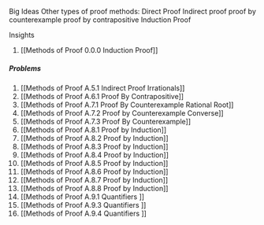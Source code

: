  Big Ideas
Other types of proof methods:
Direct Proof
Indirect proof 
proof by counterexample
proof by contrapositive
Induction Proof

Insights
1. [[Methods of Proof 0.0.0 Induction Proof]]

##### Problems
1. [[Methods of Proof A.5.1 Indirect Proof Irrationals]]
2. [[Methods of Proof A.6.1 Proof By Contrapositive]]
3. [[Methods of Proof A.7.1 Proof By Counterexample Rational Root]]
4. [[Methods of Proof A.7.2 Proof by Counterexample Converse]]
5. [[Methods of Proof A.7.3 Proof By Counterexample]]
6. [[Methods of Proof A.8.1 Proof by Induction]]
7. [[Methods of Proof A.8.2 Proof by Induction]]
8. [[Methods of Proof A.8.3 Proof by Induction]]
9. [[Methods of Proof A.8.4 Proof by Induction]]
10. [[Methods of Proof A.8.5 Proof by Induction]]
11. [[Methods of Proof A.8.6 Proof by Induction]]
12. [[Methods of Proof A.8.7 Proof by Induction]]
13. [[Methods of Proof A.8.8 Proof by Induction]]
14. [[Methods of Proof A.9.1 Quantifiers ]]
15. [[Methods of Proof A.9.3 Quantifiers ]]
16. [[Methods of Proof A.9.4 Quantifiers ]]


